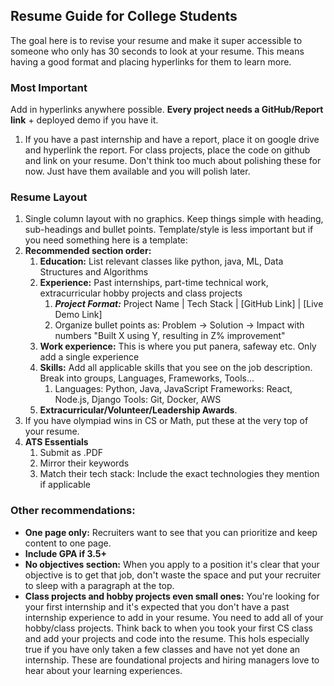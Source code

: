 ## Resume Guide for College Students

The goal here is to revise your resume and make it super accessible to someone who only has 30 seconds to look at your resume. This means having a good format and placing hyperlinks for them to learn more. 

### Most Important
Add in hyperlinks anywhere possible. **Every project needs a GitHub/Report link** + deployed demo if you have it. 
   1. If you have a past internship and have a report, place it on google drive and hyperlink the report. For class projects, place the code on github and link on your resume. Don't think too much about polishing these for now. Just have them available and you will polish later. 

### Resume Layout

1. Single column layout with no graphics. Keep things simple with heading, sub-headings and bullet points. Template/style is less important but if you need something here is a template: 
2. **Recommended section order:** 
   1. **Education:** List relevant classes like python, java, ML, Data Structures and Algorithms
   2. **Experience:** Past internships, part-time technical work, extracurricular hobby projects and class projects
      1. ***Project Format:*** Project Name | Tech Stack | [GitHub Link] | [Live Demo Link]
      2. Organize bullet points as: Problem → Solution → Impact with numbers
"Built X using Y, resulting in Z% improvement"
   3. **Work experience:** This is where you put panera, safeway etc. Only add a single experience
   4. **Skills:** Add all applicable skills that you see on the job description. Break into groups, Languages, Frameworks, Tools...
      1. Languages: Python, Java, JavaScript
Frameworks: React, Node.js, Django
Tools: Git, Docker, AWS
   5. **Extracurricular/Volunteer/Leadership Awards**.
1. If you have olympiad wins in CS or Math, put these at the very top of your resume.
2. **ATS Essentials**
   1. Submit as .PDF
   2. Mirror their keywords
   3. Match their tech stack: Include the exact technologies they mention if applicable

### Other recommendations:
- **One page only:** Recruiters want to see that you can prioritize and keep content to one page.
- **Include GPA if 3.5+**
- **No objectives section:** When you apply to a position it's clear that your objective is to get that job, don't waste the space and put your recruiter to sleep with a paragraph at the top.
- **Class projects and hobby projects even small ones:** You're looking for your first internship and it's expected that you don't have a past internship experience to add in your resume. You need to add all of your hobby/class projects. Think back to when you took your first CS class and add your projects and code into the resume. This hols especially true if you have only taken a few classes and have not yet done an internship. These are foundational projects and hiring managers love to hear about your learning experiences. 

